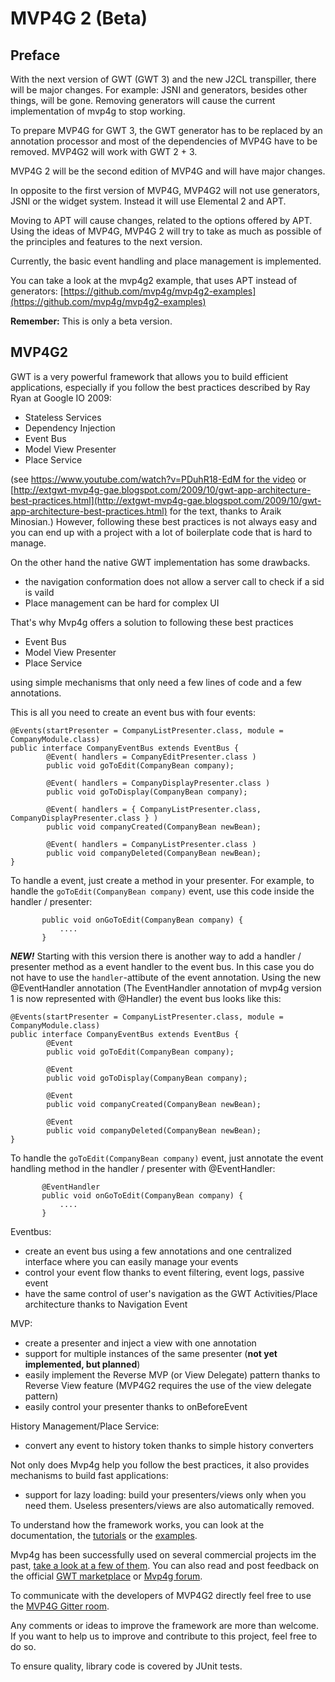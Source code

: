 # MVP4G 2 (Beta)

## Preface
With the next version of GWT (GWT 3) and the new J2CL transpiller, there will be major changes. For example: JSNI and generators, besides other things, will be gone. Removing generators will cause the current implementation of mvp4g to stop working.

To prepare MVP4G for GWT 3, the GWT generator has to be replaced by an annotation processor and most of the dependencies of MVP4G have to be removed. MVP4G2 will work with GWT 2 + 3. 

MVP4G 2 will be the second edition of MVP4G and will have major changes.

In opposite to the first version of MVP4G, MVP4G2 will not use generators, JSNI or the widget system. Instead it will use Elemental 2 and APT.

Moving to APT will cause changes, related to the options offered by APT. Using the ideas of MVP4G, MVP4G 2 will try to take as much as possible of the principles and features to the next version.

Currently, the basic event handling and place management is implemented.

You can take a look at the mvp4g2 example, that uses APT instead of generators: [https://github.com/mvp4g/mvp4g2-examples](https://github.com/mvp4g/mvp4g2-examples)

**Remember:** This is only a beta version.

## MVP4G2
GWT is a very powerful framework that allows you to build efficient applications, especially if you follow the best practices described by Ray Ryan at Google IO 2009:

- Stateless Services
- Dependency Injection
- Event Bus
- Model View Presenter
- Place Service

(see [https://www.youtube.com/watch?v=PDuhR18-EdM for the video](https://www.youtube.com/watch?v=PDuhR18-EdM) or [http://extgwt-mvp4g-gae.blogspot.com/2009/10/gwt-app-architecture-best-practices.html](http://extgwt-mvp4g-gae.blogspot.com/2009/10/gwt-app-architecture-best-practices.html) for the text, thanks to Araik Minosian.)
However, following these best practices is not always easy and you can end up with a project with a lot of boilerplate code that is hard to manage.

On the other hand the native GWT implementation has some drawbacks.

- the navigation conformation does not allow a server call to check if a sid is vaild
- Place management can be hard for complex UI

That's why Mvp4g offers a solution to following these best practices

 - Event Bus
 - Model View Presenter
 - Place Service

 using simple mechanisms that only need a few lines of code and a few annotations.

This is all you need to create an event bus with four events:
```
@Events(startPresenter = CompanyListPresenter.class, module = CompanyModule.class) 
public interface CompanyEventBus extends EventBus {          
        @Event( handlers = CompanyEditPresenter.class )        
        public void goToEdit(CompanyBean company);          
        
        @Event( handlers = CompanyDisplayPresenter.class )         
        public void goToDisplay(CompanyBean company);          
        
        @Event( handlers = { CompanyListPresenter.class, CompanyDisplayPresenter.class } )         
        public void companyCreated(CompanyBean newBean);          
        
        @Event( handlers = CompanyListPresenter.class )         
        public void companyDeleted(CompanyBean newBean); 
}
```
To handle a event, just create a method in your presenter.
For example, to handle the ```goToEdit(CompanyBean company)``` event, use this code inside the handler / presenter:
```
       public void onGoToEdit(CompanyBean company) {
           .... 
       }
```
**_NEW!_**
Starting with this version there is another way to add a handler / presenter method as a event handler to the event bus. In this case you do not have to use the ```handler```-attibute of the event annotation.
Using the new @EventHandler annotation (The EventHandler annotation of mvp4g version 1 is now represented with @Handler) the event bus looks like this:
```
@Events(startPresenter = CompanyListPresenter.class, module = CompanyModule.class) 
public interface CompanyEventBus extends EventBus {          
        @Event        
        public void goToEdit(CompanyBean company);          
        
        @Event         
        public void goToDisplay(CompanyBean company);          
        
        @Event         
        public void companyCreated(CompanyBean newBean);          
        
        @Event        
        public void companyDeleted(CompanyBean newBean); 
}
```
To handle the ```goToEdit(CompanyBean company)``` event, just annotate the event handling method in the handler / presenter with @EventHandler:
```
       @EventHandler
       public void onGoToEdit(CompanyBean company) {
           .... 
       }
```
Eventbus:
- create an event bus using a few annotations and one centralized interface where you can easily manage your events
- control your event flow thanks to event filtering, event logs, passive event
- have the same control of user's navigation as the GWT Activities/Place architecture thanks to Navigation Event

MVP:
- create a presenter and inject a view with one annotation
- support for multiple instances of the same presenter (**not yet implemented, but planned**)
- easily implement the Reverse MVP (or View Delegate) pattern thanks to Reverse View feature (MVP4G2 requires the use of the view delegate pattern)
- easily control your presenter thanks to onBeforeEvent

History Management/Place Service:
- convert any event to history token thanks to simple history converters

Not only does Mvp4g help you follow the best practices, it also provides mechanisms to build fast applications:
- support for lazy loading: build your presenters/views only when you need them. Useless presenters/views are also automatically removed.

To understand how the framework works, you can look at the documentation, the [tutorials](https://github.com/mvp4g/mvp4g2/wiki/1.-Tutorials-and-Examples) or the [examples](https://github.com/mvp4g/mvp4g2-examples).

Mvp4g has been successfully used on several commercial projects im the past, [take a look at a few of them](https://github.com/mvp4g/mvp4g/wiki/1.-Tutorials-and-Examples). You can also read and post feedback on the official [GWT marketplace](http://www.gwtmarketplace.com/#mvp4g) or [Mvp4g forum](https://groups.google.com/forum/#!forum/mvp4g).

To communicate with the developers of MVP4G2 directly feel free to use the [MVP4G Gitter room](https://gitter.im/mvp4g/mvp4g).

Any comments or ideas to improve the framework are more than welcome. If you want to help us to improve and contribute to this project, feel free to do so.

To ensure quality, library code is covered by JUnit tests.

